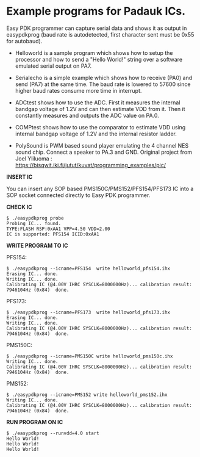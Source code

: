 Example programs for Padauk ICs.
================================

Easy PDK programmer can capture serial data and shows it as output in easypdkprog (baud rate is autodetected, first character sent must be 0x55 for autobaud).

* Helloworld is a sample program which shows how to setup the processor and how to send a "Hello World!" string over a software emulated serial output on PA7.

* Serialecho is a simple example which shows how to receive (PA0) and send (PA7) at the same time. The baud rate is lowered to 57600 since higher baud rates consume more time in interrupt.

* ADCtest shows how to use the ADC. First it measures the internal bandgap voltage of 1.2V and can then estimate VDD from it. Then it constantly measures and outputs the ADC value on PA.0.

* COMPtest shows how to use the comparator to estimate VDD using internal bandgap voltage of 1.2V and the internal resistor ladder.

* PolySound is PWM based sound player emulating the 4 channel NES sound chip. Connect a speaker to PA.3 and GND. Original project from Joel Yliluoma : https://bisqwit.iki.fi/jutut/kuvat/programming_examples/pic/

**INSERT IC**

You can insert any SOP based PMS150C/PMS152/PFS154/PFS173 IC into a SOP socket connected directly to Easy PDK programmer.

**CHECK IC**
```
$ ./easypdkprog probe
Probing IC... found.
TYPE:FLASH RSP:0xAA1 VPP=4.50 VDD=2.00
IC is supported: PFS154 ICID:0xAA1
```

**WRITE PROGRAM TO IC**

PFS154:
```
$ ./easypdkprog --icname=PFS154  write helloworld_pfs154.ihx
Erasing IC... done.
Writing IC... done.
Calibrating IC (@4.00V IHRC SYSCLK=8000000Hz)... calibration result: 7946104Hz (0x84)  done.
```

PFS173:
```
$ ./easypdkprog --icname=PFS173  write helloworld_pfs173.ihx
Erasing IC... done.
Writing IC... done.
Calibrating IC (@4.00V IHRC SYSCLK=8000000Hz)... calibration result: 7946104Hz (0x84)  done.
```

PMS150C:
```
$ ./easypdkprog --icname=PMS150C write helloworld_pms150c.ihx
Writing IC... done.
Calibrating IC (@4.00V IHRC SYSCLK=8000000Hz)... calibration result: 7946104Hz (0x84)  done.
```

PMS152:
```
$ ./easypdkprog --icname=PMS152 write helloworld_pms152.ihx
Writing IC... done.
Calibrating IC (@4.00V IHRC SYSCLK=8000000Hz)... calibration result: 7946104Hz (0x84)  done.
```


**RUN PROGRAM ON IC**

```
$ ./easypdkprog --runvdd=4.0 start
Hello World!
Hello World!
Hello World!
```
